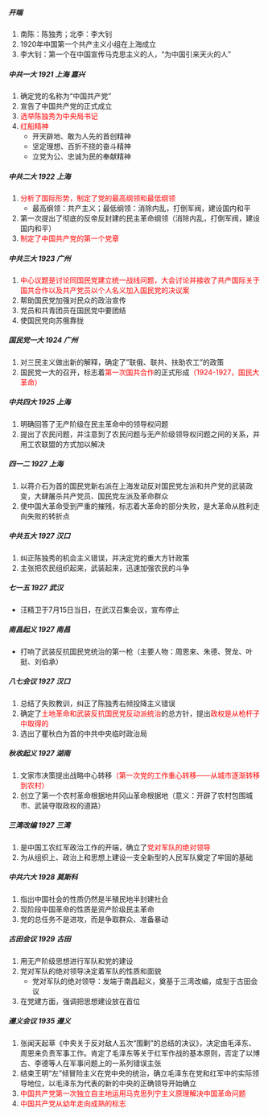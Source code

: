 ##### 开端

1. 南陈：陈独秀；北李：李大钊
2. 1920年中国第一个共产主义小组在上海成立
2. 李大钊：第一个在中国宣传马克思主义的人，“为中国引来天火的人”

##### 中共一大	1921 上海 嘉兴

1. 确定党的名称为“中国共产党”
2. 宣告了中国共产党的正式成立
3. <font color="red">选举陈独秀为中央局书记</font>
4. <font color="red">红船精神</font>
   - 开天辟地、敢为人先的首创精神
   - 坚定理想、百折不挠的奋斗精神
   - 立党为公、忠诚为民的奉献精神

##### 中共二大 1922 上海

1. <font color="red">分析了国际形势，制定了党的最高纲领和最低纲领</font>
   - 最高纲领：共产主义；最低纲领：消除内乱，打倒军阀，建设国内和平
2. 第一次提出了彻底的反帝反封建的民主革命纲领（消除内乱，打倒军阀，建设国内和平）
3. <font color="red">制定了中国共产党的第一个党章</font>

##### 中共三大 1923 广州

1. <font color="red">中心议题是讨论同国民党建立统一战线问题，大会讨论并接收了共产国际关于国共合作以及共产党员以个人名义加入国民党的决议案</font>
2. 帮助国民党加强对民众的政治宣传
3. 党员和共青团员在国民党中要团结
4. 使国民党向苏俄靠拢

##### 国民党一大 1924 广州

1. 对三民主义做出新的解释，确定了”联俄、联共、扶助农工”的政策
2. 国民党一大的召开，标志着<font color="red">第一次国共合作</font>的正式形成<font color="red">（1924-1927，国民大革命）</font>

##### 中共四大 1925 上海

1. 明确回答了无产阶级在民主革命中的领导权问题
2. 提出了农民问题，并注意到了农民问题与无产阶级领导权问题之间的关系，并用工农联盟的方式加以解决

##### 四一二 1927 上海

1. 以蒋介石为首的国民党新右派在上海发动反对国民党左派和共产党的武装政变，大肆屠杀共产党员、国民党左派及革命群众
2. 使中国大革命受到严重的摧残，标志着大革命的部分失败，是大革命从胜利走向失败的转折点

##### 中共五大 1927 汉口

1. 纠正陈独秀的机会主义错误，并决定党的重大方针政策
2. 主张把农民组织起来，武装起来，迅速加强农民的斗争

##### 七一五 1927 武汉

- 汪精卫于7月15日当日，在武汉召集会议，宣布停止

##### 南昌起义 1927 南昌

- 打响了武装反抗国民党统治的第一枪（主要人物：周恩来、朱德、贺龙、叶挺、刘伯承）

##### 八七会议 1927 汉口

1. 总结了失败教训，纠正了陈独秀右倾投降主义错误
2. 确定了<font color="red">土地革命和武装反抗国民党反动派统治</font>的总方针，提出<font color="red">政权是从枪杆子中取得的</font>
3. 选出了瞿秋白为首的中共中央临时政治局

##### 秋收起义 1927 湖南

1. 文家市决策提出战略中心转移<font color="red">（第一次党的工作重心转移——从城市逐渐转移到农村）</font>
2. 创立了第一个农村革命根据地井冈山革命根据地（意义：开辟了农村包围城市、武装夺取政权的道路）

##### 三湾改编 1927 三湾

1. 是中国工农红军政治工作的开端，确立了<font color="red">党对军队的绝对领导</font>
2. 为从组织上、政治上和思想上建设一支全新型的人民军队奠定了牢固的基础

##### 中共六大    1928    莫斯科

1. 指出中国社会的性质仍然是半殖民地半封建社会
2. 现阶段中国革命的性质是资产阶级民主革命
3. 党的总任务不是进攻，而是争取群众、准备暴动

##### 古田会议    1929    古田

1. 用无产阶级思想进行军队和党的建设
2. 党对军队的绝对领导决定着军队的性质和面貌
   - 党对军队的绝对领导：发端于南昌起义，奠基于三湾改编，成型于古田会议
3. 在党建方面，强调把思想建设放在首位

##### 遵义会议    1935    遵义

1. 张闻天起草《中央关于反对敌人五次“围剿”的总结的决议》，决定由毛泽东、周恩来负责军事工作。肯定了毛泽东等关于红军作战的基本原则，否定了以博古、李德等人在军事问题上的一系列错误主张
2. 结束王明“左”倾冒险主义在党中央的统治，确立毛泽东在党和红军中的实际领导地位，以毛泽东为代表的新的中央的正确领导开始确立
3. <font color="red">中国共产党第一次独立自主地运用马克思列宁主义原理解决中国革命问题</font>
4. <font color="red">中国共产党从幼年走向成熟的标志</font>
